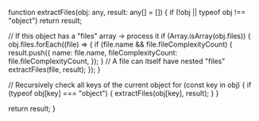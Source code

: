 function extractFiles(obj: any, result: any[] = []) {
  if (!obj || typeof obj !== "object") return result;

  // If this object has a "files" array → process it
  if (Array.isArray(obj.files)) {
    obj.files.forEach((file) => {
      if (file.name && file.fileComplexityCount) {
        result.push({
          name: file.name,
          fileComplexityCount: file.fileComplexityCount,
        });
      }
      // A file can itself have nested "files"
      extractFiles(file, result);
    });
  }

  // Recursively check all keys of the current object
  for (const key in obj) {
    if (typeof obj[key] === "object") {
      extractFiles(obj[key], result);
    }
  }

  return result;
}
